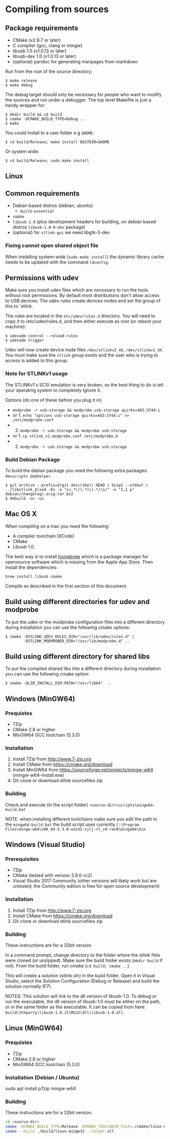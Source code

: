 # Compiling from sources

## Package requirements

* CMake (v2.8.7 or later)
* C compiler (gcc, clang or mingw)
* libusb 1.0 (v1.0.13 or later)
* libusb-dev 1.0 (v1.0.13 or later)
* (optional) pandoc for generating manpages from markdown

Run from the root of the source directory:

```
$ make release
$ make debug
```

The debug target should only be necessary for people who want
 to modify the sources and run under a debugger.
The top level Makefile is just a handy wrapper for:

```
$ mkdir build && cd build
$ cmake -DCMAKE_BUILD_TYPE=Debug ..
$ make
```

You could install to a user folder e.g `$HOME`:

```
$ cd build/Release; make install DESTDIR=$HOME
```

Or system wide:

```
$ cd build/Release; sudo make install
```

## Linux

## Common requirements

* Debian based distros (debian, ubuntu)
  * `build-essential`
* `cmake`
* `libusb-1.0` (plus development headers for building, on debian based distros `libusb-1.0-0-dev` package)
* (optional) for `stlink-gui` we need libgtk-3-dev

### Fixing cannot open shared object file

When installing system-wide (`sudo make install`) the dynamic library cache needs to be updated with the command `ldconfig`.

## Permissions with udev

Make sure you install udev files which are necessary to run the tools without root
 permissions. By default most distributions don't allow access to USB devices. The
 udev rules create devices nodes and set the group of this to `stlink.

The rules are located in the `etc/udev/rules.d` directory. You will need to copy it
to /etc/udev/rules.d, and then either execute as root (or reboot your machine):

```
$ udevadm control --reload-rules
$ udevadm trigger
```

Udev will now create device node files `/dev/stlinkv2_XX`, `/dev/stlinkv1_XX`. You must
 make sure the `stlink` group exists and the user who is trying to access is added
 to this group.

### Note for STLINKv1 usage

The STLINKv1's SCSI emulation is very broken, so the best thing to do
is tell your operating system to completely ignore it.

Options (do one of these before you plug it in)

* `modprobe -r usb-storage && modprobe usb-storage quirks=483:3744:i`
* or 1. `echo "options usb-storage quirks=483:3744:i" >> /etc/modprobe.conf`
*    2. `modprobe -r usb-storage && modprobe usb-storage`
* or 1. `cp stlink_v1.modprobe.conf /etc/modprobe.d`
*    2. `modprobe -r usb-storage && modprobe usb-storage`

### Build Debian Package

To build the debian package you need the following extra packages: `devscripts debhelper`.

```
$ git archive --prefix=$(git describe)/ HEAD | bzip2 --stdout > ../libstlink_$(sed -En -e "s/.*\((.*)\).*/\1/" -e "1,1 p" debian/changelog).orig.tar.bz2
$ debuild -uc -us
```

## Mac OS X

When compiling on a mac you need the following:

* A compiler toolchain (XCode)
* CMake
* Libusb 1.0

The best way is to install [homebrew](http://brew.sh) which is a package manager
 for opensource software which is missing from the Apple App Store. Then install
 the dependencies:

```
brew install libusb cmake
```

Compile as described in the first section of this document.

## Build using different directories for udev and modprobe

To put the udev or the modprobe configuration files into a different directory
during installation you can use the following cmake options:

```
$ cmake -DSTLINK_UDEV_RULES_DIR="/usr/lib/udev/rules.d" \
        -DSTLINK_MODPROBED_DIR="/usr/lib/modprobe.d" ..
```

## Build using different directory for shared libs

To put the compiled shared libs into a different directory during installation
you can use the following cmake option:

```
$ cmake -DLIB_INSTALL_DIR:PATH="/usr/lib64"  ..
```

## Windows (MinGW64)

### Prequistes

* 7Zip
* CMake 2.8 or higher
* MinGW64 GCC toolchain (5.3.0)

### Installation

1. Install 7Zip from <http://www.7-zip.org>
2. Install CMake from <https://cmake.org/download>
3. Install MinGW64 from <https://sourceforge.net/projects/mingw-w64> (mingw-w64-install.exe)
4. Git clone or download stlink sourcefiles zip

### Building

Check and execute (in the script folder) `<source-dir>\scripts\mingw64-build.bat`

NOTE: when installing different toolchains make sure you edit the path in the `mingw64-build.bat`
      the build script uses currently `C:\Program Files\mingw-w64\x86_64-5.3.0-win32-sjlj-rt_v4-rev0\mingw64\bin`

## Windows (Visual Studio)

### Prerequisites

* 7Zip
* CMake (tested with version 3.9.0-rc2)
* Visual Studio 2017 Community (other versions will likely work but are untested; the Community edition is free for open source
development)

### Installation

1. Install 7Zip from <http://www.7-zip.org>
2. Install CMake from <https://cmake.org/download>
3. Git clone or download stlink sourcefiles zip

### Building

These instructions are for a 32bit version.

In a command prompt, change directory to the folder where the stlink files were cloned (or unzipped).
Make sure the build folder exists (`mkdir build` if not).
From the build folder, run cmake (`cd build; cmake ..`).

This will create a solution (stlink.sln) in the build folder. Open it in Visual Studio, select the Solution Configuration (Debug or
Release) and build the solution normally (F7).

NOTES: This solution will link to the dll version of libusb-1.0.  To debug or run the executable, the dll version of libusb-1.0 must
be either on the path, or in the same folder as the executable.  It can be copied from here:
`build\3thparty\libusb-1.0.21\MS32\dll\libusb-1.0.dll`.

## Linux (MinGW64)

### Prequistes

* 7Zip
* CMake 2.8 or higher
* MinGW64 GCC toolchain (5.3.0)

### Installation (Debian / Ubuntu)

sudo apt install p7zip mingw-w64

### Building

These instructions are for a 32bit version.

```sh
cd <source-dir>
cmake -DCMAKE_BUILD_TYPE=Release -DCMAKE_TOOLCHAIN_FILE=./cmake/linux-mingw32.cmake -S . -B ./build/linux-mingw32
cmake --build ./build/linux-mingw32 --target all
```
